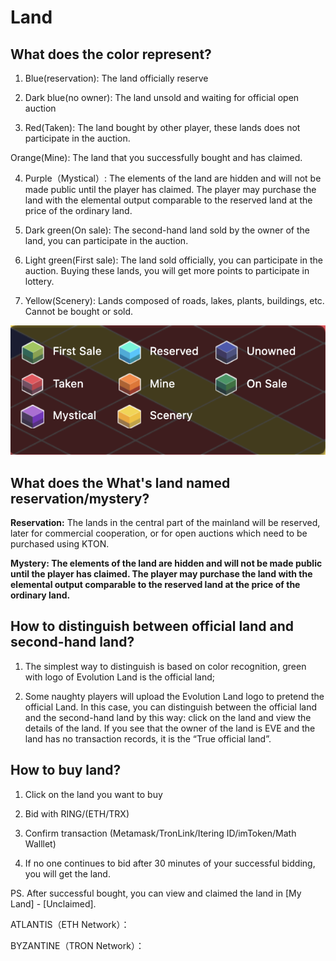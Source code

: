 # Land

## **What does the color represent?**

1. Blue\(reservation\): The land officially reserve

2. Dark blue\(no owner\): The land unsold and waiting for official open auction

3. Red\(Taken\): The land bought by other player, these lands does not participate in the auction.

Orange\(Mine\): The land that you successfully bought and has claimed.

4. Purple（Mystical）: The elements of the land are hidden and will not be made public until the player has claimed. The player may purchase the land with the elemental output comparable to the reserved land at the price of the ordinary land.

5. Dark green\(On sale\): The second-hand land sold by the owner of the land, you can participate in the auction.

6. Light green\(First sale\): The land sold officially, you can participate in the auction. Buying these lands, you will get more points to  participate in lottery.

7. Yellow\(Scenery\): Lands composed of roads, lakes, plants, buildings, etc. Cannot be bought or sold.

![](../../.gitbook/assets/image%20%2823%29.png)

####  

## **What does the What's land named reservation/mystery?**

**Reservation:** The lands in the central part of the mainland will be reserved, later for commercial cooperation, or for open auctions which need to be purchased using KTON.

**Mystery: The elements of the land are hidden and will not be made public until the player has claimed. The player may purchase the land with the elemental output comparable to the reserved land at the price of the ordinary land.**

## **How to distinguish between official land and second-hand land?**

1. The simplest way to distinguish is based on color recognition, green with logo of Evolution Land  is the official land;

2. Some naughty players will upload the Evolution Land logo to pretend the official Land. In this case, you can distinguish between the official land and the second-hand land by this way: click on the land and view the details of the land. If you see that the owner of the land is EVE and the land has no transaction records, it is the “True official land”.

## **How to buy land?**

1. Click on the land you want to buy

2. Bid with RING/\(ETH/TRX\)

3. Confirm transaction \(Metamask/TronLink/Itering ID/imToken/Math Walllet\)

4. If no one continues to bid after 30 minutes of your successful bidding, you will get the land.

PS. After successful bought, you can view and claimed the land in \[My Land\] - \[Unclaimed\].

ATLANTIS（ETH Network）：

BYZANTINE（TRON Network）：

